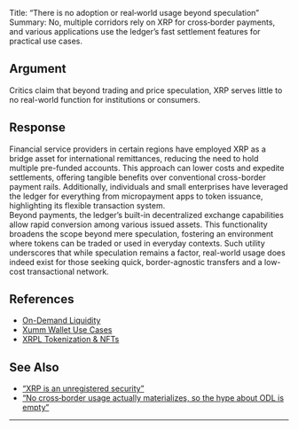 Title: “There is no adoption or real‑world usage beyond speculation”
Summary: No, multiple corridors rely on XRP for cross‑border payments, and various applications use the ledger’s fast settlement features for practical use cases.

## Argument  
Critics claim that beyond trading and price speculation, XRP serves little to no real-world function for institutions or consumers.

## Response  
Financial service providers in certain regions have employed XRP as a bridge asset for international remittances, reducing the need to hold multiple pre-funded accounts. This approach can lower costs and expedite settlements, offering tangible benefits over conventional cross-border payment rails. Additionally, individuals and small enterprises have leveraged the ledger for everything from micropayment apps to token issuance, highlighting its flexible transaction system.  
Beyond payments, the ledger’s built-in decentralized exchange capabilities allow rapid conversion among various issued assets. This functionality broadens the scope beyond mere speculation, fostering an environment where tokens can be traded or used in everyday contexts. Such utility underscores that while speculation remains a factor, real-world usage does indeed exist for those seeking quick, border-agnostic transfers and a low-cost transactional network.

## References
- [On-Demand Liquidity](https://ripple.com/ripplenet/on-demand-liquidity/)
- [Xumm Wallet Use Cases](https://xumm.app/)
- [XRPL Tokenization & NFTs](https://xrpl.org/issuing-and-operating-assets.html)

## See Also
- [“XRP is an unregistered security”](xrp-is-an-unregistered-security.html)
- [“No cross‑border usage actually materializes, so the hype about ODL is empty”](no-cross-border-usage-actually-materializes-so-the-hype-about-odl-is-empty.html)

---

